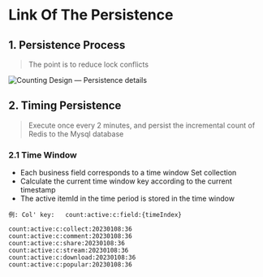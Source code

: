 # Link Of The Persistence

## 1. Persistence Process
> The point is to reduce lock conflicts

![Counting Design — Persistence details](../Material/image/Counting%20Design%20—%20Persistence%20details.png)


## 2. Timing Persistence
> Execute once every 2 minutes, and persist the incremental count of Redis to the Mysql database

### 2.1 Time Window

* Each business field corresponds to a time window Set collection
* Calculate the current time window key according to the current timestamp
* The active itemId in the time period is stored in the time window

```
例: Col' key:   count:active:c:field:{timeIndex}

count:active:c:collect:20230108:36
count:active:c:comment:20230108:36
count:active:c:share:20230108:36
count:active:c:stream:20230108:36
count:active:c:download:20230108:36
count:active:c:popular:20230108:36
```